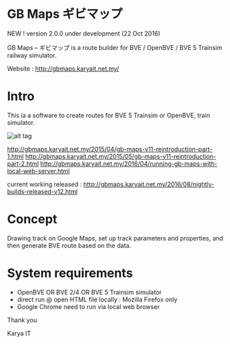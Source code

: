 GB Maps ギビマップ
===============
NEW ! version 2.0.0 under development (22 Oct 2016)

GB Maps – ギビマップ is a route builder for BVE / OpenBVE / BVE 5 Trainsim railway simulator.

Website : http://gbmaps.karyait.net.my/

Intro
=====
This ia a software to create routes for BVE 5 Trainsim or OpenBVE, train simulator.

![alt tag](https://cloud.githubusercontent.com/assets/4029754/19616845/36042c22-9851-11e6-8411-3841736e06db.jpg)


http://gbmaps.karyait.net.my/2015/04/gb-maps-v11-reintroduction-part-1.html
http://gbmaps.karyait.net.my/2015/05/gb-maps-v11-reintroduction-part-2.html
http://gbmaps.karyait.net.my/2016/04/running-gb-maps-with-local-web-server.html

current working released : http://gbmaps.karyait.net.my/2016/08/nightly-builds-released-v12.html

Concept
=======
Drawing track on Google Maps, set up track parameters and properties, and then generate BVE route based on the data.



System requirements
===================
- OpenBVE OR BVE 2/4 OR BVE 5 Trainsim simulator
- direct run @ open HTML file locally : Mozilla Firefox only
- Google Chrome need to run via local web browser


 

Thank you


Karya IT
